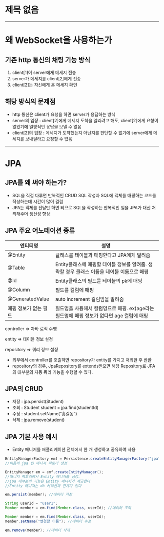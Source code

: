 # 제목 없음

---

# 왜 WebSocket을 사용하는가

## 기존 http 통신의 채팅 기능 방식

1. client[1]이 server에게 메세지 전송
2. server가 메세지를 client[2]에게 전송
3. client[2]는 자신에게 온 메세지 확인

## 해당 방식의 문제점

- http 통신은 client가 요청을 하면 server가 응답하는 방식
- server의 입장 : client[2]에게 메세지 도착을 알리려고 해도, client[2]에게 요청이 없었기에 일방적인 응답을 보낼 수 없음
- client[2]의 입장 : 메세지가 도착했는지 아닌지를 판단할 수 없기에 server에게 메세지를 보내달라고 요청할 수 없음

---

# JPA

## JPA를 왜 써야 하는가?

- SQL을 직접 다루면 반복적인 CRUD SQL 작성과 SQL에 객체를 매핑하는 코드를 작성하는데 시간이 많이 걸림
- JPA는 객체를 전달만 하면 되므로 SQL을 작성하는 반복적인 일을 JPA가 대신 처리해주어 생산성 향상

## JPA 주요 어노테이션 종류

| 엔티티명 | 설명 |
| --- | --- |
| @Entity | 클래스를 테이블과 매핑한다고 JPA에게 알려줌 |
| @Table | Entity클래스에 매핑할 테이블 정보를 알려줌. 생략할 경우 클래스 이름을 테이블 이름으로 매핑 |
| @Id | Entity클래스의 필드를 테이블의 pk에 매핑 |
| @Column | 필드를 컬럼에 매핑 |
| @GeneratedValue | auto increment 컬럼임을 알려줌 |
| 매핑 정보가 없는 필드 | 필드명을 사용해서 컬럼명으로 매핑. ex)age라는 필드명에 매핑 정보가 없다면 age 컬럼에 매핑 |

controller ⇒ 자바 로직 수행

entity ⇒ 테이블 정보 설정

repository ⇒ 쿼리 정보 설정

- 외부에서 controller를 호출하면 repository가 entity를 가지고 처리한 후 반환
- repository의 경우, JpaRepository를 extends받으면 해당 Repository로 JPA의 대부분의 자동 쿼리 기능을 수행할 수 있다.

## JPA의 CRUD

- 저장 : jpa.persist(Student)
- 조회 : Student student = jpa.find(studentId)
- 수정 : student.setName(”홍길동”)
- 삭제 : jpa.remove(student)

## JPA 기본 사용 예시

- Entity 매니저를 애플리케이션 전체에서 한 개 생성하고 공유하여 사용

```java
EntityManagerFactory emf = Persistence.createEntityManagerFactory("jpa");
//이름이 jpa 인 매니저 팩토리 생성

EntityManager em = emf.createEntityManager();
//매니저 팩토리에서 Entity 매니저를 생성.
//jpa 대부분의 기능은 Entity 매니저가 제공한다
//Entity 매니저는 db 커넥션과 관계가 있다

em.persist(member); //데이터 저장

String userId = "user1";
Member member = em.find(Member.class, userId); //데이터 조회

Member member = em.find(Member.class, userId);
member.setName("변경할 이름"); //데이터 수정

em.remove(member); //데이터 삭제
```
